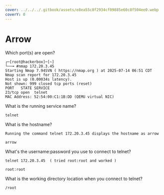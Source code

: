 ```yaml
---
cover: ../../../.gitbook/assets/e8ea55c8f2934cf09885e60c8f504ee0.webp
coverY: 0
---
```


# Arrow

Which port(s) are open?

```
┌─[root@hackerbox]─[~]
└──╼ #nmap 172.20.3.45
Starting Nmap 7.94SVN ( https://nmap.org ) at 2025-07-14 06:51 CDT
Nmap scan report for 172.20.3.45
Host is up (0.00034s latency).
Not shown: 999 closed tcp ports (reset)
PORT   STATE SERVICE
23/tcp open  telnet
MAC Address: 52:54:00:C1:1B:DD (QEMU virtual NIC)

```

What is the running service name?

```
telnet
```

What is the hostname?

```
Running the command telnet 172.20.3.45 displays the hostname as arrow

arrow
```

What's the username:password you use to connect to telnet?

```
telnet 172.20.3.45  ( tried root:root and worked )

root:root
```

What is the working directory location when you connect to telnet?

```
/root
```
